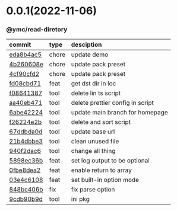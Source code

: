<a name="0.0.1"></a>
# 0.0.1(2022-11-06)
### @ymc/read-diretory
commit|type|desciption
:----|:----|:----
[eda8b4ac5](https://github.com/ymc-github/js-idea/commit/4eda8b4ac5f05472ffbd031685b15861c817f1ca)|chore|update demo
[4b260608e](https://github.com/ymc-github/js-idea/commit/f4b260608e98ee33e949034d989a60f651f78b38)|chore|update pack preset
[4cf90cfd2](https://github.com/ymc-github/js-idea/commit/74cf90cfd2c570898425a8f29116fefee42792b4)|chore|update pack preset
[fd08cbd71](https://github.com/ymc-github/js-idea/commit/7fd08cbd71e5c257acc606660eff12936afb6331)|feat|get dst dir in loc
[f08641387](https://github.com/ymc-github/js-idea/commit/3f08641387ecd32711c9fb5f5f05db0b8acb3b0e)|tool|delete lin ts script
[aa40eb471](https://github.com/ymc-github/js-idea/commit/3aa40eb4715bcbdd5b209f7f4f9a82acb8218a9b)|tool|delete prettier config in script
[6abe42224](https://github.com/ymc-github/js-idea/commit/96abe4222412dab55af0638b5d656dff16eaafeb)|tool|update main branch for homepage
[f26224e2b](https://github.com/ymc-github/js-idea/commit/5f26224e2bc70af3b0764c27bff78f5e2f7279bb)|tool|delete and sort script
[67ddbda0d](https://github.com/ymc-github/js-idea/commit/067ddbda0db83ad5f9ca609cc59e33b6aea4a6c0)|tool|update base url
[21b4dbbe3](https://github.com/ymc-github/js-idea/commit/e21b4dbbe3059079889abb52be444ddf5c1c9e3c)|tool|clean unused file
[940f2dac6](https://github.com/ymc-github/js-idea/commit/7940f2dac6a08297f53affb85b9eaa47fd3b55db)|tool|change all thing
[5898ec36b](https://github.com/ymc-github/js-idea/commit/35898ec36bdf8856aeff9f61020a22615d4f88f1)|feat|set log output to be optional
[0fbe8dea2](https://github.com/ymc-github/js-idea/commit/50fbe8dea27fb605c2941affbbca471b214452a1)|feat|enable return to array
[03e4c6108](https://github.com/ymc-github/js-idea/commit/f03e4c610837416e79620d4a9cf6d45db2fed64b)|feat|set built-in option mode
[848bc406b](https://github.com/ymc-github/js-idea/commit/a848bc406b22be73b73e8d6f41773988b1b122ce)|fix|fix parse option
[9cdb90b9d](https://github.com/ymc-github/js-idea/commit/19cdb90b9de0c5b2e5197fcdd6eb7c79200dab05)|tool|ini pkg